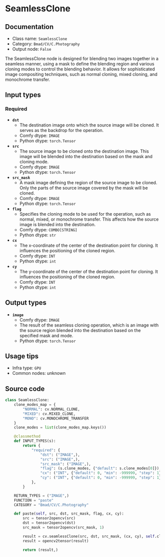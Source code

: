 # SeamlessClone
## Documentation
- Class name: `SeamlessClone`
- Category: `Bmad/CV/C.Photography`
- Output node: `False`

The SeamlessClone node is designed for blending two images together in a seamless manner, using a mask to define the blending region and various cloning modes to control the blending behavior. It allows for sophisticated image compositing techniques, such as normal cloning, mixed cloning, and monochrome transfer.
## Input types
### Required
- **`dst`**
    - The destination image onto which the source image will be cloned. It serves as the backdrop for the operation.
    - Comfy dtype: `IMAGE`
    - Python dtype: `torch.Tensor`
- **`src`**
    - The source image to be cloned onto the destination image. This image will be blended into the destination based on the mask and cloning mode.
    - Comfy dtype: `IMAGE`
    - Python dtype: `torch.Tensor`
- **`src_mask`**
    - A mask image defining the region of the source image to be cloned. Only the parts of the source image covered by the mask will be cloned.
    - Comfy dtype: `IMAGE`
    - Python dtype: `torch.Tensor`
- **`flag`**
    - Specifies the cloning mode to be used for the operation, such as normal, mixed, or monochrome transfer. This affects how the source image is blended into the destination.
    - Comfy dtype: `COMBO[STRING]`
    - Python dtype: `str`
- **`cx`**
    - The x-coordinate of the center of the destination point for cloning. It influences the positioning of the cloned region.
    - Comfy dtype: `INT`
    - Python dtype: `int`
- **`cy`**
    - The y-coordinate of the center of the destination point for cloning. It influences the positioning of the cloned region.
    - Comfy dtype: `INT`
    - Python dtype: `int`
## Output types
- **`image`**
    - Comfy dtype: `IMAGE`
    - The result of the seamless cloning operation, which is an image with the source region blended into the destination based on the specified mask and mode.
    - Python dtype: `torch.Tensor`
## Usage tips
- Infra type: `GPU`
- Common nodes: unknown


## Source code
```python
class SeamlessClone:
    clone_modes_map = {
        "NORMAL": cv.NORMAL_CLONE,
        "MIXED": cv.MIXED_CLONE,
        "MONO": cv.MONOCHROME_TRANSFER
    }
    clone_modes = list(clone_modes_map.keys())

    @classmethod
    def INPUT_TYPES(s):
        return {
            "required": {
                "dst": ("IMAGE",),
                "src": ("IMAGE",),
                "src_mask": ("IMAGE",),
                "flag": (s.clone_modes, {"default": s.clone_modes[0]}),
                "cx": ("INT", {"default": 0, "min": -999999, "step": 1}),
                "cy": ("INT", {"default": 0, "min": -999999, "step": 1}),
            },
        }

    RETURN_TYPES = ("IMAGE",)
    FUNCTION = "paste"
    CATEGORY = "Bmad/CV/C.Photography"

    def paste(self, src, dst, src_mask, flag, cx, cy):
        src = tensor2opencv(src)
        dst = tensor2opencv(dst)
        src_mask = tensor2opencv(src_mask, 1)

        result = cv.seamlessClone(src, dst, src_mask, (cx, cy), self.clone_modes_map[flag])
        result = opencv2tensor(result)

        return (result,)

```
